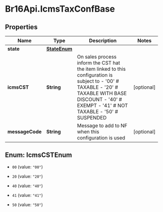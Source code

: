 # Br16Api.IcmsTaxConfBase

## Properties
Name | Type | Description | Notes
------------ | ------------- | ------------- | -------------
**state** | [**StateEnum**](StateEnum.md) |  | 
**icmsCST** | **String** | On sales process inform the CST hat the item linked to this configuration is subject to - &#39;00&#39; # TAXABLE - &#39;20&#39; # TAXABLE WITH BASE DISCOUNT - &#39;40&#39; # EXEMPT - &#39;41&#39; # NOT TAXABLE - &#39;50&#39; # SUSPENDED  | [optional] 
**messageCode** | **String** | Message to add to NF when this configuration is used | [optional] 


<a name="IcmsCSTEnum"></a>
## Enum: IcmsCSTEnum


* `00` (value: `"00"`)

* `20` (value: `"20"`)

* `40` (value: `"40"`)

* `41` (value: `"41"`)

* `50` (value: `"50"`)




